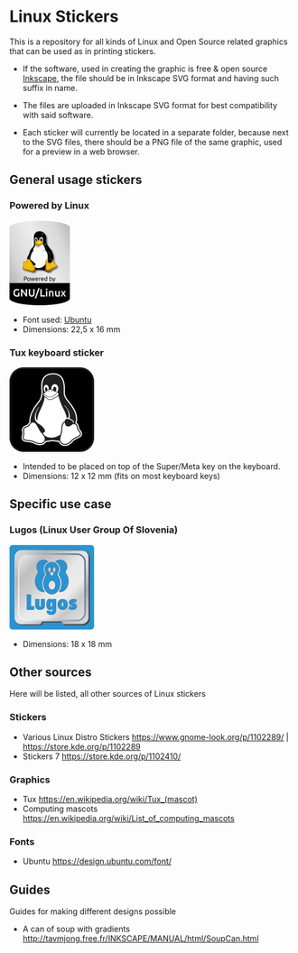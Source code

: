 # Linux Stickers
This is a repository for all kinds of Linux and Open Source related graphics that can be used as in printing stickers.

- If the software, used in creating the graphic is free & open source [Inkscape](https://inkscape.org/), the file should be in Inkscape SVG format and having such suffix in name.

- The files are uploaded in Inkscape SVG format for best compatibility with said software.

- Each sticker will currently be located in a separate folder, because next to the SVG files, there should be a PNG file of the same graphic, used for a preview in a web browser.

## General usage stickers

### Powered by Linux

<img src="https://github.com/aha999/LinuxStickers/blob/main/Powered%20by%20Linux/Tux_sticker_inkscape.png" alt="powered by Linux" height="150">

- Font used: [Ubuntu](https://design.ubuntu.com/font/)
- Dimensions: 22,5 x 16 mm
 
### Tux keyboard sticker

<img src="https://github.com/aha999/LinuxStickers/blob/main/Tux%20Keyboard/Tux_keyboard_sticker_Inkscape.png" alt="powered by Linux" height="150">

- Intended to be placed on top of the Super/Meta key on the keyboard.
- Dimensions: 12 x 12 mm (fits on most keyboard keys)

## Specific use case

### Lugos (Linux User Group Of Slovenia)

<img src="https://github.com/aha999/LinuxStickers/blob/main/Lugos/lugos_sticker.png" alt="powered by Linux" height="150">

- Dimensions: 18 x 18 mm

## Other sources

Here will be listed, all other sources of Linux stickers

### Stickers

- Various Linux Distro Stickers https://www.gnome-look.org/p/1102289/ | https://store.kde.org/p/1102289
- Stickers 7 https://store.kde.org/p/1102410/

### Graphics

- Tux https://en.wikipedia.org/wiki/Tux_(mascot)
- Computing mascots https://en.wikipedia.org/wiki/List_of_computing_mascots

### Fonts

- Ubuntu https://design.ubuntu.com/font/

## Guides

Guides for making different designs possible

- A can of soup with gradients http://tavmjong.free.fr/INKSCAPE/MANUAL/html/SoupCan.html
